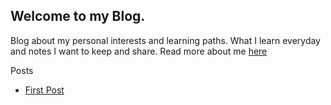 ## Welcome to my Blog. 

Blog about my personal interests and learning paths. What I learn everyday and notes I want to keep and share. Read more about me [here](/about.md) 

Posts

- [First Post](/firstPost.md)

